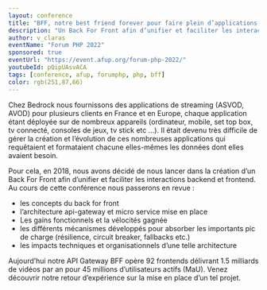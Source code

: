 ```yaml
---
layout: conference
title: "BFF, notre best friend forever pour faire plein d’applications frontend ?"
description: "Un Back For Front afin d’unifier et faciliter les interactions backend et frontend."
author: v_claras
eventName: "Forum PHP 2022"
sponsored: true
eventUrl: "https://event.afup.org/forum-php-2022/"
youtubeId: pQipUAsvACA
tags: [conference, afup, forumphp, php, bff]
color: rgb(251,87,66)
---
```


Chez Bedrock nous fournissons des applications de streaming (ASVOD, AVOD) pour plusieurs clients en France et en Europe, chaque application étant déployée sur de nombreux appareils (ordinateur, mobile, set top box, tv connecté, consoles de jeux, tv stick etc …). Il était devenu très difficile de gérer la création et l’évolution de ces nombreuses applications qui requêtaient et formataient chacune elles-mêmes les données dont elles avaient besoin.

Pour cela, en 2018, nous avons décidé de nous lancer dans la création d’un Back For Front afin d’unifier et faciliter les interactions backend et frontend. Au cours de cette conférence nous passerons en revue :

 * les concepts du back for front
 * l’architecture api-gateway et micro service mise en place
 * Les gains fonctionnels et la vélocités gagnée
 * les différents mécanismes développés pour absorber les importants pic de charge (résilience, circuit breaker, fallbacks etc.)
 * les impacts techniques et organisationnels d’une telle architecture

Aujourd’hui notre API Gateway BFF opère 92 frontends délivrant 1.5 milliards de vidéos par an pour 45 millions d’utilisateurs actifs (MaU). Venez découvrir notre retour d’expérience sur la mise en place d’un tel projet.
